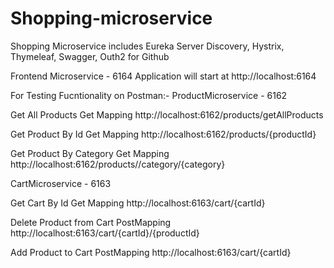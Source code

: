 # Shopping-microservice
Shopping Microservice includes Eureka Server Discovery, Hystrix, Thymeleaf, Swagger, Outh2 for Github

Frontend Microservice - 6164
Application will start at http://localhost:6164


For Testing Fucntionality on Postman:-
ProductMicroservice - 6162

Get All Products
Get Mapping
http://localhost:6162/products/getAllProducts

Get Product By Id
Get Mapping
http://localhost:6162/products/{productId}

Get Product By Category
Get Mapping
http://localhost:6162/products//category/{category}


CartMicroservice - 6163

Get Cart By Id
Get Mapping
http://localhost:6163/cart/{cartId}

Delete Product from Cart
PostMapping
http://localhost:6163/cart/{cartId}/{productId}

Add Product to Cart
PostMapping
http://localhost:6163/cart/{cartId}
